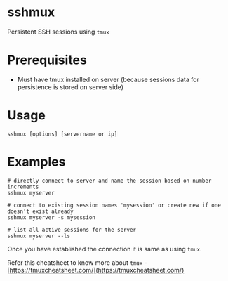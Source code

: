 # sshmux
 Persistent SSH sessions using `tmux`

# Prerequisites
- Must have tmux installed on server (because sessions data for persistence is stored on server side)

# Usage
```
sshmux [options] [servername or ip]
```

# Examples
```
# directly connect to server and name the session based on number increments
sshmux myserver

# connect to existing session names 'mysession' or create new if one doesn't exist already
sshmux myserver -s mysession

# list all active sessions for the server
sshmux myserver --ls
```

Once you have established the connection it is same as using `tmux`.

Refer this cheatsheet to know more about `tmux` - [https://tmuxcheatsheet.com/](https://tmuxcheatsheet.com/)
